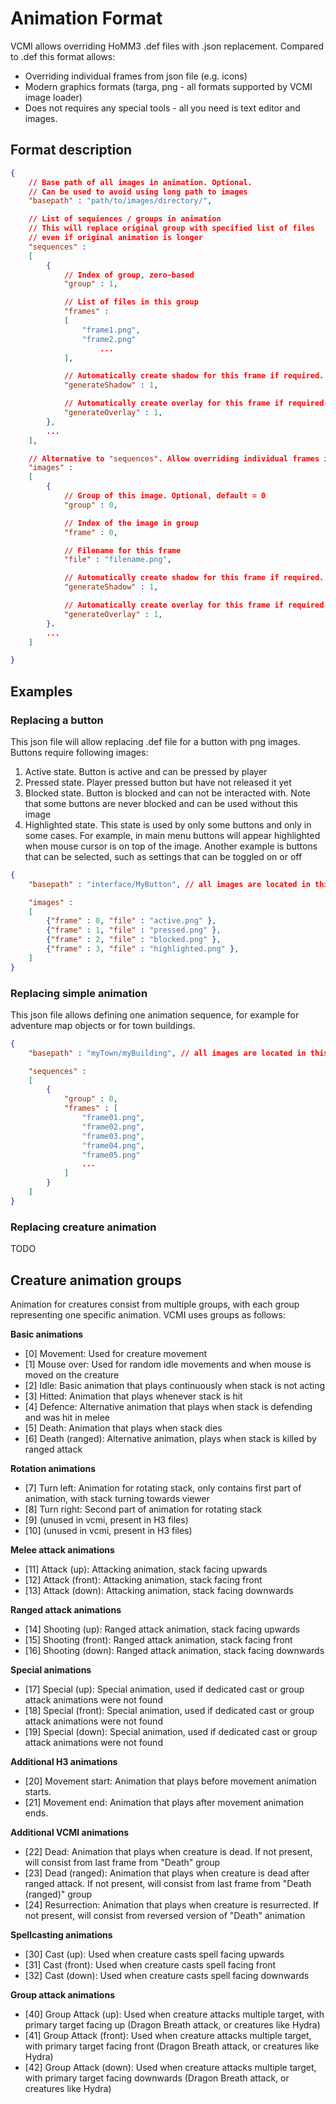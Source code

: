 # Animation Format

VCMI allows overriding HoMM3 .def files with .json replacement. Compared to .def this format allows:

- Overriding individual frames from json file (e.g. icons)
- Modern graphics formats (targa, png - all formats supported by VCMI image loader)
- Does not requires any special tools - all you need is text editor and images.

## Format description

```json
{
    // Base path of all images in animation. Optional.
    // Can be used to avoid using long path to images 
    "basepath" : "path/to/images/directory/",

    // List of sequiences / groups in animation
    // This will replace original group with specified list of files
    // even if original animation is longer
    "sequences" :
    [
        {
            // Index of group, zero-based
            "group" : 1,

            // List of files in this group
            "frames" :
            [
                "frame1.png",
                "frame2.png"
                    ...
            ],

            // Automatically create shadow for this frame if required. Optional, 0 = None, 1 = Normal Shadow, 2 = Sheared Shadow (e.g. for adventure map)
            "generateShadow" : 1,

            // Automatically create overlay for this frame if required. Optional, 0 = None, 1 = Outline
            "generateOverlay" : 1,
        },
        ...
    ],

    // Alternative to "sequences". Allow overriding individual frames in file. Generally should not be used in the same time as "sequences"
    "images" :
    [
        {
            // Group of this image. Optional, default = 0
            "group" : 0,

            // Index of the image in group
            "frame" : 0,

            // Filename for this frame
            "file" : "filename.png",

            // Automatically create shadow for this frame if required. Optional, 0 = None, 1 = Normal Shadow, 2 = Sheared Shadow (e.g. for adventure map)
            "generateShadow" : 1,

            // Automatically create overlay for this frame if required. Optional, 0 = None, 1 = Outline
            "generateOverlay" : 1,
        }.
        ...
    ]

}
```

## Examples

### Replacing a button

This json file will allow replacing .def file for a button with png images. Buttons require following images:

1. Active state. Button is active and can be pressed by player
2. Pressed state. Player pressed button but have not released it yet
3. Blocked state. Button is blocked and can not be interacted with. Note that some buttons are never blocked and can be used without this image
4. Highlighted state. This state is used by only some buttons and only in some cases. For example, in main menu buttons will appear highlighted when mouse cursor is on top of the image. Another example is buttons that can be selected, such as settings that can be toggled on or off

```json
{
	"basepath" : "interface/MyButton", // all images are located in this directory

	"images" :
	[
		{"frame" : 0, "file" : "active.png" },
		{"frame" : 1, "file" : "pressed.png" },
		{"frame" : 2, "file" : "blocked.png" },
		{"frame" : 3, "file" : "highlighted.png" },
	]
}
```

### Replacing simple animation

This json file allows defining one animation sequence, for example for adventure map objects or for town buildings.

```json
{
	"basepath" : "myTown/myBuilding", // all images are located in this directory

	"sequences" :
	[
		{
			"group" : 0,
			"frames" : [
				"frame01.png",
				"frame02.png",
				"frame03.png",
				"frame04.png",
				"frame05.png"
				...
			]
		}
	]
}
```

### Replacing creature animation

TODO

## Creature animation groups

Animation for creatures consist from multiple groups, with each group
representing one specific animation. VCMI uses groups as follows:

**Basic animations**

- [0] Movement: Used for creature movement
- [1] Mouse over: Used for random idle movements and when mouse is moved on the creature
- [2] Idle: Basic animation that plays continuously when stack is not acting
- [3] Hitted: Animation that plays whenever stack is hit
- [4] Defence: Alternative animation that plays when stack is defending and was hit in melee
- [5] Death: Animation that plays when stack dies
- [6] Death (ranged): Alternative animation, plays when stack is killed by ranged attack

**Rotation animations**

- [7] Turn left: Animation for rotating stack, only contains first part of animation, with stack turning towards viewer
- [8] Turn right: Second part of animation for rotating stack
- [9] (unused in vcmi, present in H3 files)
- [10] (unused in vcmi, present in H3 files)

**Melee attack animations**

- [11] Attack (up): Attacking animation, stack facing upwards
- [12] Attack (front): Attacking animation, stack facing front
- [13] Attack (down): Attacking animation, stack facing downwards

**Ranged attack animations**

- [14] Shooting (up): Ranged attack animation, stack facing upwards
- [15] Shooting (front): Ranged attack animation, stack facing front
- [16] Shooting (down): Ranged attack animation, stack facing downwards

**Special animations**

- [17] Special (up): Special animation, used if dedicated cast or group attack animations were not found
- [18] Special (front): Special animation, used if dedicated cast or group attack animations were not found
- [19] Special (down): Special animation, used if dedicated cast or group attack animations were not found

**Additional H3 animations**

- [20] Movement start: Animation that plays before movement animation starts.
- [21] Movement end: Animation that plays after movement animation ends.

**Additional VCMI animations**

- [22] Dead: Animation that plays when creature is dead. If not present, will consist from last frame from "Death" group
- [23] Dead (ranged): Animation that plays when creature is dead after ranged attack. If not present, will consist from last frame from "Death (ranged)" group
- [24] Resurrection: Animation that plays when creature is resurrected. If not present, will consist from reversed version of "Death" animation

**Spellcasting animations**

- [30] Cast (up): Used when creature casts spell facing upwards
- [31] Cast (front): Used when creature casts spell facing front
- [32] Cast (down): Used when creature casts spell facing downwards

**Group attack animations**

- [40] Group Attack (up): Used when creature attacks multiple target, with primary target facing up (Dragon Breath attack, or creatures like Hydra)
- [41]  Group Attack (front): Used when creature attacks multiple target, with primary target facing front (Dragon Breath attack, or creatures like Hydra)
- [42] Group Attack (down): Used when creature attacks multiple target, with primary target facing downwards (Dragon Breath attack, or creatures like Hydra)
